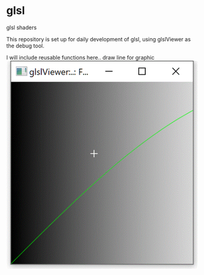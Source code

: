 # glsl
glsl shaders

This repository is set up for daily development of glsl, using glslViewer as the debug tool.

I will include reusable functions here..
draw line for graphic
![Image description](https://github.com/hyunxiGit/glsl/blob/master/Lineplot.gif)
